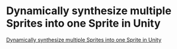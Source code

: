 # Dynamically synthesize multiple Sprites into one Sprite in Unity
[Dynamically synthesize multiple Sprites into one Sprite in Unity](https://aiwithcloud.com/2022/09/15/dynamically_synthesize_multiple_sprites_into_one_sprite_in_unity/)